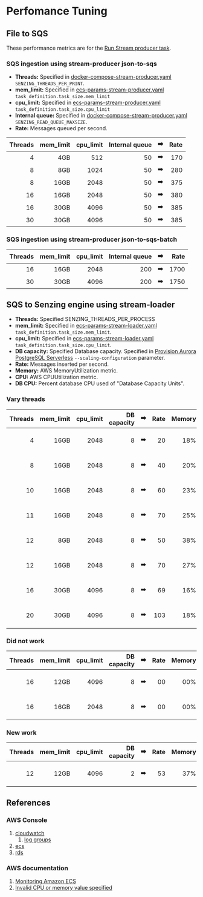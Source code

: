 # Perfomance Tuning

## File to SQS

These performance metrics are for the
[Run Stream producer task](README.md#run-stream-producer-task).

### SQS ingestion using stream-producer json-to-sqs

- **Threads:**
  Specified in
  [docker-compose-stream-producer.yaml](../../resources/advanced/docker-compose-stream-producer.yaml)
  `SENZING_THREADS_PER_PRINT`.
- **mem_limit:**
  Specified in
  [ecs-params-stream-producer.yaml](../../resources/advanced/ecs-params-stream-producer.yaml)
  `task_definition.task_size.mem_limit`
- **cpu_limit:**
  Specified in
  [ecs-params-stream-producer.yaml](../../resources/advanced/ecs-params-stream-producer.yaml)
  `task_definition.task_size.cpu_limit`
- **Internal queue:**
  Specified in
  [docker-compose-stream-producer.yaml](../../resources/advanced/docker-compose-stream-producer.yaml)
  `SENZING_READ_QUEUE_MAXSIZE`.
- **Rate:** Messages queued per second.

| Threads | mem_limit | cpu_limit | Internal queue | :arrow_right: | Rate |
|--------:|----------:|----------:|---------------:|:-------------:|-----:|
|       4 |       4GB |       512 |             50 | :arrow_right: |  170 |
|       8 |       8GB |      1024 |             50 | :arrow_right: |  280 |
|       8 |      16GB |      2048 |             50 | :arrow_right: |  375 |
|      16 |      16GB |      2048 |             50 | :arrow_right: |  380 |
|      16 |      30GB |      4096 |             50 | :arrow_right: |  385 |
|      30 |      30GB |      4096 |             50 | :arrow_right: |  385 |

### SQS ingestion using stream-producer json-to-sqs-batch

| Threads | mem_limit | cpu_limit | Internal queue | :arrow_right: | Rate |
|--------:|----------:|----------:|---------------:|:-------------:|-----:|
|      16 |      16GB |      2048 |            200 | :arrow_right: | 1700 |
|      30 |      30GB |      4096 |            200 | :arrow_right: | 1750 |

## SQS to Senzing engine using stream-loader

- **Threads:** Specified SENZING_THREADS_PER_PROCESS
- **mem_limit:**
  Specified in
  [ecs-params-stream-loader.yaml](../../resources/advanced/ecs-params-stream-loader.yaml)
  `task_definition.task_size.mem_limit`.
- **cpu_limit:**
  Specified in
  [ecs-params-stream-loader.yaml](../../resources/advanced/ecs-params-stream-loader.yaml)
  `task_definition.task_size.cpu_limit`.
- **DB capacity:** Specified Database capacity.
  Specified in
  [Provision Aurora PostgreSQL Serverless](README.md#provision-aurora-postgresql-serverless)
  `--scaling-configuration` parameter.
- **Rate:** Messages inserted per second.
- **Memory:** AWS MemoryUtilization metric.
- **CPU:** AWS CPUUtilization metric.
- **DB CPU:** Percent database CPU used of "Database Capacity Units".

### Vary threads

| Threads | mem_limit | cpu_limit | DB capacity | :arrow_right: | Rate | Memory | CPU | DB CPU    |
|--------:|----------:|----------:|------------:|:-------------:|-----:|-------:|----:|----------:|
|       4 |      16GB |      2048 |           8 | :arrow_right: |   20 |    18% | 23% | 25% of 08 |
|       8 |      16GB |      2048 |           8 | :arrow_right: |   40 |    20% | 55% | 42% of 08 |
|      10 |      16GB |      2048 |           8 | :arrow_right: |   60 |    23% | 84% | 60% of 08 |
|      11 |      16GB |      2048 |           8 | :arrow_right: |   70 |    25% | 89% | 65% of 08 |
|      12 |       8GB |      2048 |           8 | :arrow_right: |   50 |    38% | 65% | 51% of 08 |
|      12 |      16GB |      2048 |           8 | :arrow_right: |   70 |    27% | 93% | 63% of 08 |
|      16 |      30GB |      4096 |           8 | :arrow_right: |   69 |    16% | 42% | 61% of 08 |
|      20 |      30GB |      4096 |           8 | :arrow_right: |  103 |    18% | 74% | 59% of 16 |

### Did not work

| Threads | mem_limit | cpu_limit | DB capacity | :arrow_right: | Rate | Memory | CPU | DB CPU    |
|--------:|----------:|----------:|------------:|:-------------:|-----:|-------:|----:|----------:|
|      16 |      12GB |      4096 |           8 | :arrow_right: |   00 |    00% | 00% | 00% of 00 |
|      16 |      16GB |      2048 |           8 | :arrow_right: |   00 |    00% | 00% | 00% of 00 |

### New work

| Threads | mem_limit | cpu_limit | DB capacity | :arrow_right: | Rate | Memory | CPU | DB CPU    |
|--------:|----------:|----------:|------------:|:-------------:|-----:|-------:|----:|----------:|
|      12 |      12GB |      4096 |           2 | :arrow_right: |   53 |    37% | 32% | 51% of 02 |


## References

### AWS Console

1. [cloudwatch](https://console.aws.amazon.com/cloudwatch/home)
    1. [log groups](https://console.aws.amazon.com/cloudwatch/home?#logsV2:log-groups)
1. [ecs](https://console.aws.amazon.com/ecs/home)
1. [rds](https://console.aws.amazon.com/rds/home?#databases:)

### AWS documentation

1. [Monitoring Amazon ECS](https://docs.aws.amazon.com/AmazonECS/latest/developerguide/ecs_monitoring.html)
1. [Invalid CPU or memory value specified](https://docs.aws.amazon.com/AmazonECS/latest/developerguide/task-cpu-memory-error.html)
